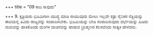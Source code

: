 +++
title = "09 ಕಾದಿ ಸಾವುದು"

+++
9. ಕ್ಷತ್ರಿಯರು ಭೂಮಿಗಾಗಿ ಯುದ್ಧ ಮಾಡಿ ಸಾಯುವುದು ಮೇಲು ಇಲ್ಲವೇ ಶತ್ರು ಸೈನಿಕರ ನೆತ್ತಿಯನ್ನು ಈಟಿಯಲ್ಲಿ ತಿವಿದು ರಾಜ್ಯವನ್ನು ಸಂಪಾದಿಸಬೇಕು. ಭೂಮಿಯನ್ನು ಬೇಡಿ ಸಂಪಾದಿಸುವುದು ದರ್ಭೆಯನ್ನು ಹಿಡಿದು ನಾಮವನ್ನು ಹಾಕಿಕೊಂಡು ಮಂಗಳ ವಾಚನವನ್ನು ಹಾಡುವ ಬ್ರಾಹ್ಮಣರ ಕೆಲಸವೆಂದು ಸಾತ್ಯಕಿ ಹೇಳಿದನು.